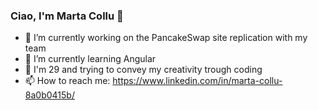 ### Ciao, I'm Marta Collu 👋

- 🔭 I’m currently working on the PancakeSwap site replication with my team
- 🌱 I’m currently learning Angular
- 💬 I'm 29 and trying to convey my creativity trough coding
- 📫 How to reach me: https://www.linkedin.com/in/marta-collu-8a0b0415b/
